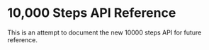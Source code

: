 # 10,000 Steps API Reference
This is an attempt to document the new 10000 steps API for future reference.